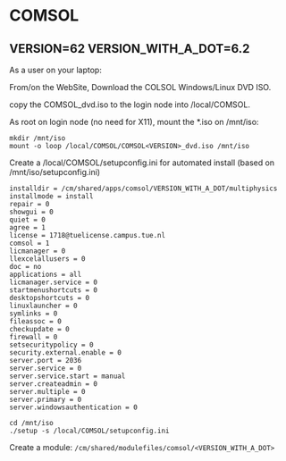 # COMSOL

## VERSION=62 VERSION_WITH_A_DOT=6.2

As a user on your laptop:

From/on the WebSite, Download the COLSOL <VERSION> Windows/Linux DVD ISO.

copy the COMSOL<VERSION>_dvd.iso to the login node into /local/COMSOL.

As root on login node (no need for X11), mount the *.iso on /mnt/iso: 
```shell
mkdir /mnt/iso
mount -o loop /local/COMSOL/COMSOL<VERSION>_dvd.iso /mnt/iso
```
Create a /local/COMSOL/setupconfig.ini for automated install (based on /mnt/iso/setupconfig.ini)

```{ .ini }
installdir = /cm/shared/apps/comsol/VERSION_WITH_A_DOT/multiphysics
installmode = install
repair = 0
showgui = 0
quiet = 0
agree = 1
license = 1718@tuelicense.campus.tue.nl
comsol = 1
licmanager = 0
llexcelallusers = 0
doc = no
applications = all
licmanager.service = 0
startmenushortcuts = 0
desktopshortcuts = 0
linuxlauncher = 0
symlinks = 0
fileassoc = 0
checkupdate = 0
firewall = 0
setsecuritypolicy = 0
security.external.enable = 0
server.port = 2036
server.service = 0
server.service.start = manual
server.createadmin = 0
server.multiple = 0
server.primary = 0
server.windowsauthentication = 0
```

```shell
cd /mnt/iso
./setup -s /local/COMSOL/setupconfig.ini
```

Create a module: `/cm/shared/modulefiles/comsol/<VERSION_WITH_A_DOT>`
